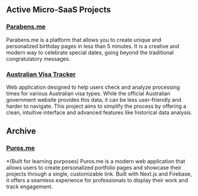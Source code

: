 ## Active Micro-SaaS Projects
### [Parabens.me](https://www.parabens.me/)
Parabens.me is a platform that allows you to create unique and personalized birthday pages in less than 5 minutes. It is a creative and modern way to celebrate special dates, going beyond the traditional congratulatory messages.

### [Australian Visa Tracker](https://www.australianvisatracker.com/)
Web application designed to help users check and analyze processing times for various Australian visa types. While the official Australian government website provides this data, it can be less user-friendly and harder to navigate. This project aims to simplify the process by offering a clean, intuitive interface and advanced features like historical data analysis.

## Archive
### [Puros.me](https://github.com/TomazMPP/puros.me)
*(Built for learning purposes) Puros.me is a modern web application that allows users to create personalized portfolio pages and showcase their projects through a single, customizable link. Built with Next.js and Firebase, it offers a seamless experience for professionals to display their work and track engagement.

